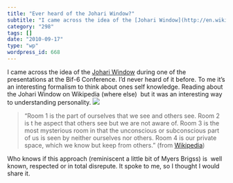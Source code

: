 ```yaml
---
title: "Ever heard of the Johari Window?"
subtitle: "I came across the idea of the [Johari Window](http://en.wikipedia.org/wiki/Johari_window) during one..."
category: "298"
tags: []
date: "2010-09-17"
type: "wp"
wordpress_id: 668
---
```

I came across the idea of the [Johari Window](http://en.wikipedia.org/wiki/Johari_window) during one of the presentations at the Bif-6 Conference. I’d never heard of it before. To me it’s an interesting formalism to think about ones self knowledge. Reading about the Johari Window on Wikipedia (where else)  but it was an interesting way to understanding personality.
![](http://upload.wikimedia.org/wikipedia/commons/2/2c/Johari_Window.PNG)
> “Room 1 is the part of ourselves that we see and others see. Room 2 is t he aspect that others see but we are not aware of. Room 3 is the most mysterious room in that the unconscious or subconscious part of us is seen by neither ourselves nor others. Room 4 is our private space, which we know but keep from others.” (from [Wikipedia](http://en.wikipedia.org/wiki/Johari_window))

Who knows if this approach (reminiscent a little bit of Myers Brigss) is  well known, respected or in total disrepute. It spoke to me, so I thought I would share it.